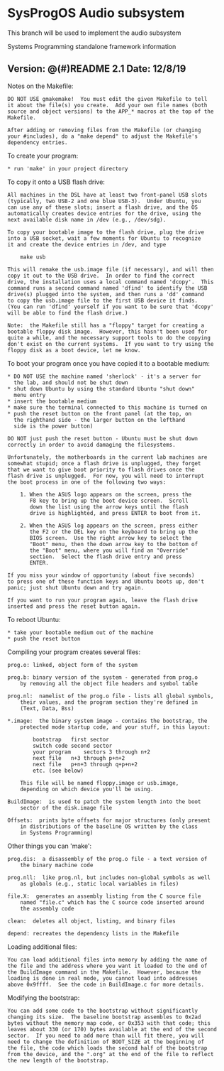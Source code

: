 # SysProgOS Audio subsystem
This branch will be used to implement the audio subsystem


Systems Programming standalone framework information

Version:  @(#)README	2.1
Date:     12/8/19
---------------------------------------------------------------------------

Notes on the Makefile:

	DO NOT USE gmakemake!  You must edit the given Makefile to tell
	it about the file(s) you create.  Add your own file names (both 
	source and object versions) to the APP_* macros at the top of the
	Makefile.

	After adding or removing files from the Makefile (or changing
	your #includes), do a "make depend" to adjust the Makefile's
	dependency entries.

To create your program:

	* run 'make' in your project directory

To copy it onto a USB flash drive:

	All machines in the DSL have at least two front-panel USB slots
	(typically, two USB-2 and one blue USB-3).  Under Ubuntu, you
	can use any of these slots; insert a flash drive, and the OS
	automatically creates device entries for the drive, using the
	next available disk name in /dev (e.g., /dev/sdg).

	To copy your bootable image to the flash drive, plug the drive
	into a USB socket, wait a few moments for Ubuntu to recognize
	it and create the device entries in /dev, and type

		make usb

	This will remake the usb.image file (if necessary), and will then
	copy it out to the USB drive.  In order to find the correct
	drive, the installation uses a local command named 'dcopy'.  This
	command runs a second command named 'dfind' to identify the USB
	drive(s) plugged into the system, and then runs a 'dd' command
	to copy the usb.image file to the first USB device it finds.
	(You can run 'dfind' yourself if you want to be sure that 'dcopy'
	will be able to find the flash drive.)

	Note:  the Makefile still has a "floppy" target for creating a
	bootable floppy disk image.  However, this hasn't been used for
	quite a while, and the necessary support tools to do the copying
	don't exist on the current systems.  If you want to try using the
	floppy disk as a boot device, let me know.

To boot your program once you have copied it to a bootable medium:

	* DO NOT USE the machine named 'sherlock' - it's a server for
	  the lab, and should not be shut down
	* shut down Ubuntu by using the standard Ubuntu "shut down"
	  menu entry
	* insert the bootable medium
	* make sure the terminal connected to this machine is turned on
	* push the reset button on the front panel (at the top, on
	  the righthand side - the larger button on the lefthand 
	  side is the power button)

	DO NOT just push the reset button - Ubuntu must be shut down
	correctly in order to avoid damaging the filesystems.

	Unfortunately, the motherboards in the current lab machines are
	somewhat stupid; once a flash drive is unplugged, they forget
	that we want to give boot priority to flash drives once the
	flash drive is unplugged.  For now, you will need to interrupt
	the boot process in one of the following two ways:

		1. When the ASUS logo appears on the screen, press the
		   F8 key to bring up the boot device screen.  Scroll
		   down the list using the arrow keys until the flash
		   drive is highlighted, and press ENTER to boot from it.

		2. When the ASUS log appears on the screen, press either
		   the F2 or the DEL key on the keyboard to bring up the
		   BIOS screen.  Use the right arrow key to select the
		   "Boot" menu, then the down arrow key to the bottom of
		   the "Boot" menu, where you will find an "Override"
		   section.  Select the flash drive entry and press
		   ENTER.

	If you miss your window of opportunity (about five seconds)
	to press one of these function keys and Ubuntu boots up, don't
	panic; just shut Ubuntu down and try again.

	If you want to run your program again, leave the flash drive
	inserted and press the reset button again.

To reboot Ubuntu:

	* take your bootable medium out of the machine
	* push the reset button

Compiling your program creates several files:

	prog.o:	linked, object form of the system

	prog.b:	binary version of the system - generated from prog.o
		by removing all the object file headers and symbol table

	prog.nl:  namelist of the prog.o file - lists all global symbols,
		their values, and the program section they're defined in
		(Text, Data, Bss)

	*.image:  the binary system image - contains the bootstrap, the
		protected mode startup code, and your stuff, in this layout:

			bootstrap	first sector
			switch code	second sector
			your program	sectors 3 through n+2
			next file	n+3 through p+n+2
			next file	p+n+3 through q+p+n+2
			etc. (see below)

		This file will be named floppy.image or usb.image,
		depending on which device you'll be using.

	BuildImage:  is used to patch the system length into the boot
		sector of the disk.image file

	Offsets:  prints byte offsets for major structures (only present
		in distributions of the baseline OS written by the class
		in Systems Programming)

Other things you can 'make':

	prog.dis:  a disassembly of the prog.o file - a text version of
		the binary machine code

	prog.nll:  like prog.nl, but includes non-global symbols as well
		as globals (e.g., static local variables in files)

	file.X:  generates an assembly listing from the C source file
		named "file.c" which has the C source code inserted around
		the assembly code

	clean:	deletes all object, listing, and binary files

	depend:	recreates the dependency lists in the Makefile

Loading additional files:

	You can load additional files into memory by adding the name of
	the file and the address where you want it loaded to the end of
	the BuildImage command in the Makefile.  However, because the
	loading is done in real mode, you cannot load into addresses
	above 0x9ffff.  See the code in BuildImage.c for more details.

Modifying the bootstrap:

	You can add some code to the bootstrap without significantly
	changing its size.  The baseline bootstrap assembles to 0x2ad
	bytes without the memory map code, or 0x353 with that code; this
	leaves about 330 (or 170) bytes available at the end of the second
	sector.  If you need to add more than will fit there, you will
	need to change the definition of BOOT_SIZE at the beginning of
	the file, the code which loads the second half of the bootstrap
	from the device, and the ".org" at the end of the file to reflect
	the new length of the bootstrap.
